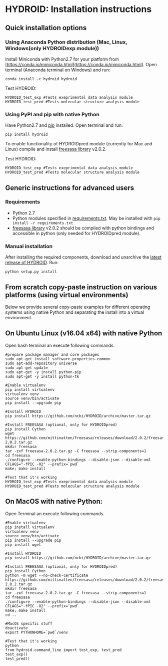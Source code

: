 # HYDROID: Installation instructions

## Quick installation options
### Using Anaconda Python distribution (Mac, Linux, Windows(only HYDROIDexp module))
Install Miniconda with Python2.7 for your platform from [https://conda.io/miniconda.html](https://conda.io/miniconda.html).
Open terminal (Anaconda terminal on Windows) and run:
```
conda install -c hydroid hydroid
```

Test HYDROID:

```
HYDROID_test_exp #Tests exeprimental data analysis module
HYDROID_test_pred #Tests molecular structure analysis module
```

### Using PyPI and pip with native Python
Have Python2.7 and [pip](https://pypi.python.org/pypi/pip) installed.
Open terminal and run:
```
pip install hydroid
```
To enable functionality of HYDROIDpred module (currently for Mac and Linux) compile and install [freesasa library](http://freesasa.github.io) v2.0.2.

Test HYDROID:

```
HYDROID_test_exp #Tests exeprimental data analysis module
HYDROID_test_pred #Tests molecular structure analysis module
```

## Generic instructions for advanced users
### Requirements
- Python 2.7
- Python modules specified in [requirements.txt](../requirements.txt). May be installed with `pip install -r requirements.txt`
- [freesasa library](http://freesasa.github.io) v2.0.2 should be compiled with python bindings and accessible in python (only needed for HYDROIDpred module).
### Manual installation
After installing the required components, download and unarchive the [latest release of HYDROID](https://github.com/ncbi/HYDROID/releases).
Run:
```
python setup.py install
```

## From scratch copy-paste instruction on various platforms (using virtual environments)
Below we provide several copy-paste examples for different operating systems using native Python and separating the install into a virtual environment. 

## On Ubuntu Linux (v16.04 x64) with native Python
Open bash terminal an execute following commands.
~~~~
#prepare package manager and core packages
sudo apt-get install software-properties-common
sudo apt-add-repository universe
sudo apt-get update
sudo apt-get -y install python-pip
sudo apt-get -y install python-tk

#Enable virtualenv
pip install virtualenv
virtualenv venv
source venv/bin/activate
pip install --upgrade pip

#Install HYDROID
pip install https://github.com/ncbi/HYDROID/archive/master.tar.gz

#Install FREESASA (optional, only for HYDROIDpred)
pip install Cython
wget https://github.com/mittinatten/freesasa/releases/download/2.0.2/freesasa-2.0.2.tar.gz
mkdir freesasa
tar -zxf freesasa-2.0.2.tar.gz -C freesasa --strip-components=1
cd freesasa
./configure --enable-python-bindings --disable-json --disable-xml CFLAGS="-fPIC -O2" --prefix=`pwd`
make; make install

#Test that it's working
HYDROID_test_exp #Tests exeprimental data analysis module
HYDROID_test_pred #Tests molecular structure analysis module
~~~~

## On MacOS with native Python:
Open Terminal an execute following commands.
~~~~
#Enable virtualenv
pip install virtualenv
virtualenv venv
source venv/bin/activate
pip install --upgrade pip
pip install wget

#Install HYDROID
pip install https://github.com/ncbi/HYDROID/archive/master.tar.gz

#Install FREESASA (optional, only for HYDROIDpred)
pip install Cython
python -m wget --no-check-certificate https://github.com/mittinatten/freesasa/releases/download/2.0.2/freesasa-2.0.2.tar.gz
mkdir freesasa
tar -zxf freesasa-2.0.2.tar.gz -C freesasa --strip-components=1
cd freesasa
./configure --enable-python-bindings --disable-json --disable-xml CFLAGS="-fPIC -O2" --prefix=`pwd`
make; make install
cd ..

#MacOS specific stuff
deactivate
export PYTHONHOME=`pwd`/venv

#Test that it's working
python
from hydroid.command_line import test_exp, test_pred
test_exp()
test_pred()
~~~~


